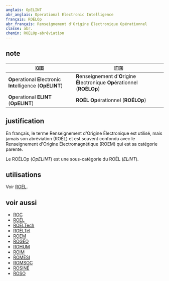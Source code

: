 ```yaml
---
anglais: OpELINT
abr_anglais: Operational Electronic Intelligence
français: ROÉLOp
abr_français: Renseignement d'Origine Électronique Opérationnel
classe: abr.
chemin: ROÉLOp-abréviation
---
```

## note

🇬🇧 | 🇫🇷
---|---
**Op**erational **El**ectronic **Int**elligence (**OpELINT**) | **R**enseignement d'**O**rigine **Él**ectronique **Op**érationnel (**ROÉLOp**)
**Op**erational **ELINT** (**OpELINT**) | **ROÉL** **Op**érationnel (**ROÉLOp**)

## justification

En français, le terme Renseignement d'Origine Électronique est utilisé, mais jamais son abréviation (ROÉL) et est souvent confondu avec le Renseignement d'Origine Électromagnétique (ROEM) qui est sa catégorie parente.

Le ROÉLOp (_OpELINT_) est une sous-catégorie du ROÉL (_ELINT_).

## utilisations

Voir [ROÉL](ROÉL-abréviation.html).

## voir aussi

- [ROC](ROC-abréviation.html)
- [ROÉL](ROÉL-abréviation.html)
- [ROÉLTech](ROÉLTech-abréviation.html)
- [ROÉLTél](ROÉLTél-abréviation.html)
- [ROEM](ROEM-abréviation.html)
- [ROGÉO](ROGÉO-abréviation.html)
- [ROHUM](ROHUM-abréviation.html)
- [ROIM](ROIM-abréviation.html)
- [ROMESI](ROMESI-abréviation.html)
- [ROMSOC](ROMSOC-abréviation.html)
- [ROSINÉ](ROSINÉ-abréviation.html)
- [ROSO](ROSO-abréviation.html)

